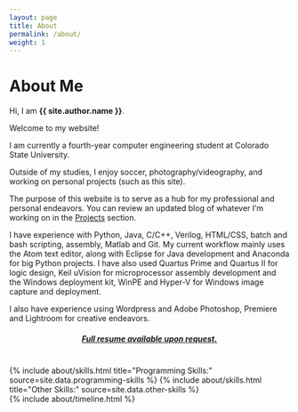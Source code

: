 ```yaml
---
layout: page
title: About
permalink: /about/
weight: 1
---
```


# **About Me**

Hi, I am **{{ site.author.name }}**.<br>

<p>Welcome to my website!</p>

<p>I am currently a fourth-year computer engineering student at Colorado State University.</p>

<p>Outside of my studies, I enjoy soccer, photography/videography, and working on personal projects (such as this site).</p>

<p>The purpose of this website is to serve as a hub for my professional and personal endeavors. You can review an updated blog of whatever I’m working on in the <a href="https://ryanguidice.com/projects/">Projects</a> section.</p>

<p>I have experience with Python, Java, C/C++, Verilog, HTML/CSS, batch and bash scripting, assembly, Matlab and Git. My current workflow mainly uses the Atom text editor, along with Eclipse for Java development and Anaconda for big Python projects. I have also used Quartus Prime and Quartus II for logic design, Keil uVision for microprocessor assembly development and the Windows deployment kit, WinPE and Hyper-V for Windows image capture and deployment.</p>

<p>I also have experience using Wordpress and Adobe Photoshop, Premiere and Lightroom for creative endeavors.</p>

<h5><strong><center><a href="mailto:ryan@ryanguidice.com">Full resume available upon request.</a></center></strong></h5>
<br>


<div class="row">
{% include about/skills.html title="Programming Skills:" source=site.data.programming-skills %}
{% include about/skills.html title="Other Skills:" source=site.data.other-skills %}
</div>

<div class="row">
{% include about/timeline.html %}
</div>
